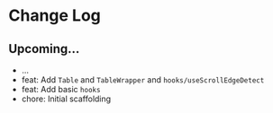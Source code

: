 # Change Log

## Upcoming...

- ... <!-- Add new lines here. Version number will be decided later -->
- feat: Add `Table` and `TableWrapper` and `hooks/useScrollEdgeDetect`
- feat: Add basic `hooks`
- chore: Initial scaffolding
